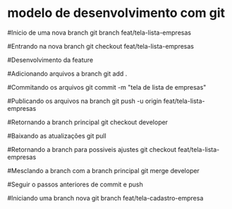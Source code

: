 # modelo de desenvolvimento com git
#Inicio de uma nova branch
git branch feat/tela-lista-empresas

#Entrando na nova branch
git checkout feat/tela-lista-empresas

#Desenvolvimento da feature

#Adicionando arquivos a branch
git add .

#Commitando os arquivos
git commit -m "tela de lista de empresas"

#Publicando os arquivos na branch
git push -u origin feat/tela-lista-empresas


#Retornando a branch principal
git checkout developer

#Baixando as atualizações
git pull

#Retornando a branch para possiveis ajustes
git checkout feat/tela-lista-empresas

#Mesclando a branch com a branch principal
git merge developer

#Seguir o passos anteriores de commit e push

#Iniciando uma branch nova
git branch feat/tela-cadastro-empresa

